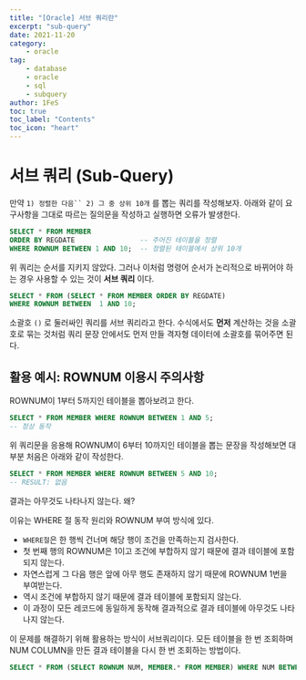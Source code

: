 ```yaml
---
title: "[Oracle] 서브 쿼리란"
excerpt: "sub-query"
date: 2021-11-20
category:
    - oracle
tag:
    - database
    - oracle
    - sql
    - subquery
author: 1FeS
toc: true
toc_label: "Contents"
toc_icon: "heart"
---
```


# 서브 쿼리 (Sub-Query)

만약 `1) 정렬한 다음`` 2) 그 중 상위 10개` 를 뽑는 쿼리를 작성해보자. 아래와 같이 요구사항을 그대로 따르는 질의문을 작성하고 실행하면 오류가 발생한다.

```sql
SELECT * FROM MEMBER
ORDER BY REGDATE                -- 주어진 테이블을 정렬
WHERE ROWNUM BETWEEN 1 AND 10;  -- 정렬된 테이블에서 상위 10개
```

위 쿼리는 순서를 지키지 않았다. 그러나 이처럼 명령어 순서가 논리적으로 바뀌어야 하는 경우 사용할 수 있는 것이 **서브 쿼리** 이다.

```sql
SELECT * FROM (SELECT * FROM MEMBER ORDER BY REGDATE)
WHERE ROWNUM BETWEEN  1 AND 10;
```

소괄호 `()` 로 둘러싸인 쿼리를 서브 쿼리라고 한다. 수식에서도 **먼저** 계산하는 것을 소괄호로 묶는 것처럼 쿼리 문장 안에서도 먼저 만들 격자형 데이터에 소괄호를 묶어주면 된다.


## 활용 예시: ROWNUM 이용시 주의사항

ROWNUM이 1부터 5까지인 테이블을 뽑아보려고 한다.

```sql
SELECT * FROM MEMBER WHERE ROWNUM BETWEEN 1 AND 5;
-- 정상 동작
```

위 쿼리문을 응용해 ROWNUM이 6부터 10까지인 테이블을 뽑는 문장을 작성해보면 대부분 처음은 아래와 같이 작성한다.

```sql
SELECT * FROM MEMBER WHERE ROWNUM BETWEEN 5 AND 10;
-- RESULT: 없음
```

결과는 아무것도 나타나지 않는다. 왜?

이유는 WHERE 절 동작 원리와 ROWNUM 부여 방식에 있다. 
- `WHERE절`은 한 행씩 건너며 해당 행이 조건을 만족하는지 검사한다. 
- 첫 번째 행의 ROWNUM은 1이고 조건에 부합하지 않기 때문에 결과 테이블에 포함되지 않는다.
- 자연스럽게 그 다음 행은 앞에 아무 행도 존재하지 않기 때문에 ROWNUM 1번을 부여받는다.
- 역시 조건에 부합하지 않기 때문에 결과 테이블에 포함되지 않는다. 
- 이 과정이 모든 레코드에 동일하게 동작해 결과적으로 결과 테이블에 아무것도 나타나지 않는다.

이 문제를 해결하기 위해 활용하는 방식이 서브쿼리이다. 모든 테이블을 한 번 조회하며 NUM COLUMN을 만든 결과 테이블을 다시 한 번 조회하는 방법이다.

```sql
SELECT * FROM (SELECT ROWNUM NUM, MEMBER.* FROM MEMBER) WHERE NUM BETWEEN 6 AND 10;
```

